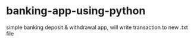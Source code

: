 # banking-app-using-python

simple banking deposit & withdrawal app, will write transaction to new .txt file
